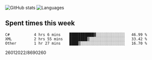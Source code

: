 ![GitHub stats](https://github-readme-stats.vercel.app/api?username=emipa606&theme=github_dark&show_icons=true) 
![Languages](https://github-readme-stats.vercel.app/api/top-langs/?username=emipa606&theme=github_dark&layout=compact)

## Spent times this week
<!--START_SECTION:waka-->

```text
C#           4 hrs 6 mins    ███████████▓░░░░░░░░░░░░░   46.99 %
XML          2 hrs 55 mins   ████████▒░░░░░░░░░░░░░░░░   33.42 %
Other        1 hr 27 mins    ████▒░░░░░░░░░░░░░░░░░░░░   16.70 %
```

<!--END_SECTION:waka-->


26012022/8690260
